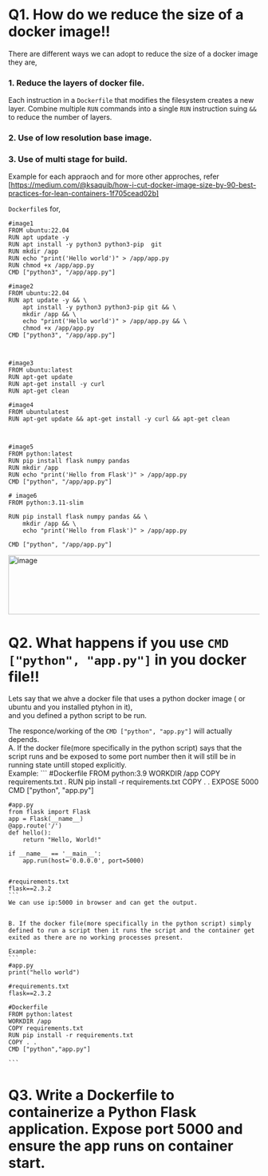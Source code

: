 # Q1. How do we reduce the size of a docker image!!
There are different ways we can adopt to reduce the size of a docker image they are,   
### 1. Reduce the layers of docker file.
Each instruction in a `Dockerfile`  that modifies the filesystem creates a new layer. Combine multiple `RUN` commands into a single `RUN` instruction suing `&&` to reduce the number of layers.
### 2. Use of low resolution base image.
### 3. Use of multi stage for build.

Example for each appraoch and for more other approches, refer [https://medium.com/@ksaquib/how-i-cut-docker-image-size-by-90-best-practices-for-lean-containers-1f705cead02b]

  
`Dockerfile`s for,    

```
#image1
FROM ubuntu:22.04
RUN apt update -y
RUN apt install -y python3 python3-pip  git
RUN mkdir /app
RUN echo "print('Hello world')" > /app/app.py
RUN chmod +x /app/app.py
CMD ["python3", "/app/app.py"]

#image2
FROM ubuntu:22.04
RUN apt update -y && \
    apt install -y python3 python3-pip git && \
    mkdir /app && \
    echo "print('Hello world')" > /app/app.py && \
    chmod +x /app/app.py
CMD ["python3", "/app/app.py"]



#image3
FROM ubuntu:latest
RUN apt-get update
RUN apt-get install -y curl
RUN apt-get clean

#image4
FROM ubuntulatest 
RUN apt-get update && apt-get install -y curl && apt-get clean



#image5
FROM python:latest
RUN pip install flask numpy pandas
RUN mkdir /app
RUN echo "print('Hello from Flask')" > /app/app.py
CMD ["python", "/app/app.py"]

# image6
FROM python:3.11-slim

RUN pip install flask numpy pandas && \
    mkdir /app && \
    echo "print('Hello from Flask')" > /app/app.py

CMD ["python", "/app/app.py"]
```

 <img width="579" height="119" alt="image" src="https://github.com/user-attachments/assets/3b78b79b-5bf1-4a3e-8bf5-483ef9ca3e02" />  



# Q2. What happens if you use `CMD ["python", "app.py"]` in you docker file!!

Lets say that we ahve a docker file that uses a python docker image ( or ubuntu and you installed ptyhon in it),  
and you defined a python script to be run. 

The responce/working of the `CMD ["python", "app.py"]` will actually depends.  
    A. If the docker file(more specifically in the python script) says that the script runs and be exposed to some port number then it will still be in running state untill stoped explicitly.  
    Example:
    ```
    #Dockerfile
    FROM python:3.9
    WORKDIR /app
    COPY requirements.txt .
    RUN pip install -r requirements.txt
    COPY . .
    EXPOSE 5000
    CMD ["python", "app.py"]


    #app.py
    from flask import Flask
    app = Flask(__name__)
    @app.route('/')
    def hello():
        return "Hello, World!"

    if __name__ == '__main__':
        app.run(host='0.0.0.0', port=5000)


    #requirements.txt
    flask==2.3.2
    ```
    We can use ip:5000 in browser and can get the output.

    
    B. If the docker file(more specifically in the python script) simply defined to run a script then it runs the script and the container get exited as there are no working processes present.

    Example:
    ```
    #app.py
    print("hello world")

    #requirements.txt 
    flask==2.3.2

    #Dockerfile
    FROM python:latest
    WORKDIR /app
    COPY requirements.txt
    RUN pip install -r requirements.txt
    COPY . . 
    CMD ["python","app.py"]

    ```

# Q3. Write a Dockerfile to containerize a Python Flask application. Expose port 5000 and ensure the app runs on container start.
